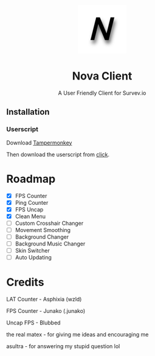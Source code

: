 <div align="center">
      <img src="icon.png" alt="Logo" width="128" height="128">
   </a>
   <h1 align="center">Nova Client</h1>
   <p align="center">
      A User Friendly Client for Survev.io
   </p>
</div>


## Installation 
### Userscript
Download [Tampermonkey](https://www.tampermonkey.net/crx/tampermonkey_stable.crx)

Then download the userscript from [click](https://raw.githubusercontent.com/karizzmaa/nova-client/main/dist/userscript.js).

# Roadmap

- [x] FPS Counter
- [x] Ping Counter
- [x] FPS Uncap
- [x] Clean Menu
- [ ] Custom Crosshair Changer
- [ ] Movement Smoothing
- [ ] Background Changer
- [ ] Background Music Changer
- [ ] Skin Switcher
- [ ] Auto Updating
      
# Credits
LAT Counter - Asphixia (wzld)

FPS Counter - Junako (.junako)

Uncap FPS - Blubbed

the real matex - for giving me ideas and encouraging me

asultra - for answering my stupid question lol
